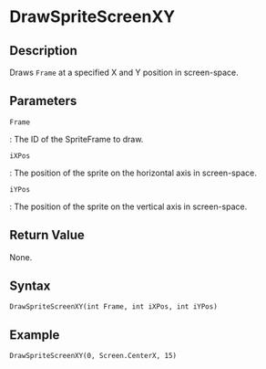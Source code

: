 # DrawSpriteScreenXY

## Description
Draws `Frame` at a specified X and Y position in screen-space.

## Parameters
`Frame`

:   The ID of the SpriteFrame to draw.

`iXPos`

:   The position of the sprite on the horizontal axis in screen-space.

`iYPos`

:   The position of the sprite on the vertical axis in screen-space.

## Return Value
None.

## Syntax
```
DrawSpriteScreenXY(int Frame, int iXPos, int iYPos)
```

## Example
```
DrawSpriteScreenXY(0, Screen.CenterX, 15)
```
